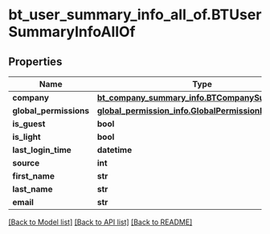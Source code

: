 # bt_user_summary_info_all_of.BTUserSummaryInfoAllOf

## Properties
Name | Type | Description | Notes
------------ | ------------- | ------------- | -------------
**company** | [**bt_company_summary_info.BTCompanySummaryInfo**](BTCompanySummaryInfo.md) |  | [optional] 
**global_permissions** | [**global_permission_info.GlobalPermissionInfo**](GlobalPermissionInfo.md) |  | [optional] 
**is_guest** | **bool** |  | [optional] 
**is_light** | **bool** |  | [optional] 
**last_login_time** | **datetime** |  | [optional] 
**source** | **int** |  | [optional] 
**first_name** | **str** |  | [optional] 
**last_name** | **str** |  | [optional] 
**email** | **str** |  | [optional] 

[[Back to Model list]](../README.md#documentation-for-models) [[Back to API list]](../README.md#documentation-for-api-endpoints) [[Back to README]](../README.md)


